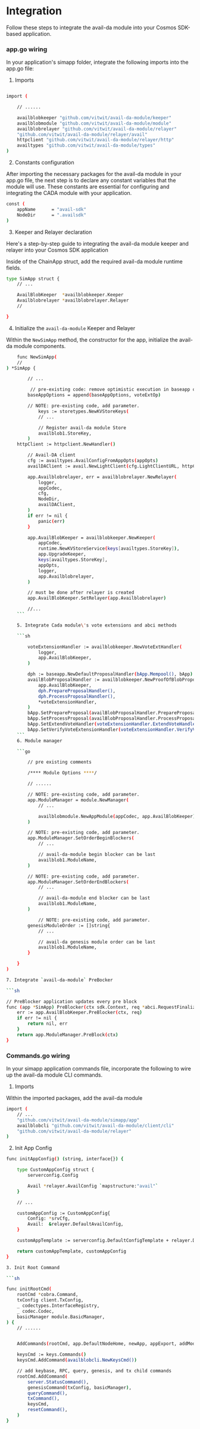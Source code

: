 # Integration

Follow these steps to integrate the avail-da module into your Cosmos SDK-based application.


### app.go wiring 

In your application's simapp folder, integrate the following imports into the app.go file:

1. Imports 

```sh

import (

    // ......

   	availblobkeeper "github.com/vitwit/avail-da-module/keeper"
	availblobmodule "github.com/vitwit/avail-da-module/module"
	availblobrelayer "github.com/vitwit/avail-da-module/relayer"
	"github.com/vitwit/avail-da-module/relayer/avail"
	httpclient "github.com/vitwit/avail-da-module/relayer/http"
	availtypes "github.com/vitwit/avail-da-module/types"
)

```

2. Constants configuration

After importing the necessary packages for the avail-da module in your app.go file, the next step is to declare any constant variables that the module will use. These constants are essential for configuring and integrating the CADA module with your application.

```sh
const (
	appName      = "avail-sdk"
	NodeDir      = ".availsdk"
)
```

3. Keeper and Relayer declaration

Here's a step-by-step guide to integrating the avail-da module keeper and relayer into your Cosmos SDK application

Inside of the ChainApp struct, add the required avail-da module runtime fields.

```sh
type SimApp struct {
    // ...

	AvailBlobKeeper  *availblobkeeper.Keeper
	Availblobrelayer *availblobrelayer.Relayer
	//

}
```

4. Initialize the `avail-da-module` Keeper and Relayer

Within the `NewSimApp` method, the constructor for the app, initialize the avail-da module components.

```sh
    func NewSimApp(
	//
) *SimApp {

        // ...

         // pre-existing code: remove optimistic execution in baseapp options
        baseAppOptions = append(baseAppOptions, voteExtOp)

        // NOTE: pre-existing code, add parameter.
            keys := storetypes.NewKVStoreKeys(
            // ...

            // Register avail-da module Store
            availblob1.StoreKey,
        )
    httpClient := httpclient.NewHandler()

        // Avail-DA client
        cfg := availtypes.AvailConfigFromAppOpts(appOpts)
        availDAClient := avail.NewLightClient(cfg.LightClientURL, httpClient)

        app.Availblobrelayer, err = availblobrelayer.NewRelayer(
            logger,
            appCodec,
            cfg,
            NodeDir,
            availDAClient,
        )
        if err != nil {
            panic(err)
        }

        app.AvailBlobKeeper = availblobkeeper.NewKeeper(
            appCodec,
            runtime.NewKVStoreService(keys[availtypes.StoreKey]),
            app.UpgradeKeeper,
            keys[availtypes.StoreKey],
            appOpts,
            logger,
            app.Availblobrelayer,
        )

        // must be done after relayer is created
        app.AvailBlobKeeper.SetRelayer(app.Availblobrelayer)

        //...
    ```

    5. Integrate Cada module\'s vote extensions and abci methods

    ```sh

        voteExtensionHandler := availblobkeeper.NewVoteExtHandler(
            logger,
            app.AvailBlobKeeper,
        )

        dph := baseapp.NewDefaultProposalHandler(bApp.Mempool(), bApp)
        availBlobProposalHandler := availblobkeeper.NewProofOfBlobProposalHandler(
            app.AvailBlobKeeper,
            dph.PrepareProposalHandler(),
            dph.ProcessProposalHandler(),
            *voteExtensionHandler,
        )
        bApp.SetPrepareProposal(availBlobProposalHandler.PrepareProposal)
        bApp.SetProcessProposal(availBlobProposalHandler.ProcessProposal)
        bApp.SetExtendVoteHandler(voteExtensionHandler.ExtendVoteHandler())
        bApp.SetVerifyVoteExtensionHandler(voteExtensionHandler.VerifyVoteExtensionHandler())
    ```
    6. Module manager

    ```go

        // pre existing comments

        /**** Module Options ****/

        // ......

        // NOTE: pre-existing code, add parameter.
        app.ModuleManager = module.NewManager(
            // ...

            availblobmodule.NewAppModule(appCodec, app.AvailBlobKeeper),
        )

        // NOTE: pre-existing code, add parameter.
        app.ModuleManager.SetOrderBeginBlockers(
            // ...

            // avail-da-module begin blocker can be last
            availblob1.ModuleName,
        )

        // NOTE: pre-existing code, add parameter.
        app.ModuleManager.SetOrderEndBlockers(
            // ...

            // avail-da-module end blocker can be last
            availblob1.ModuleName,
        )

            // NOTE: pre-existing code, add parameter.
        genesisModuleOrder := []string{
            // ...

            // avail-da genesis module order can be last
            availblob1.ModuleName,
        }

    }
)

7. Integrate `avail-da-module` PreBocker

```sh

// PreBlocker application updates every pre block
func (app *SimApp) PreBlocker(ctx sdk.Context, req *abci.RequestFinalizeBlock) (*sdk.ResponsePreBlock, error) {
	err := app.AvailBlobKeeper.PreBlocker(ctx, req)
	if err != nil {
		return nil, err
	}
	return app.ModuleManager.PreBlock(ctx)
}

```

### Commands.go wiring 

In your simapp application commands file, incorporate the following to wire up the avail-da module CLI commands.

1. Imports

Within the imported packages, add the avail-da module

```sh
import (
    // ...
	"github.com/vitwit/avail-da-module/simapp/app"
    availblobcli "github.com/vitwit/avail-da-module/client/cli"
	"github.com/vitwit/avail-da-module/relayer"
)
```

2. Init App Config

```sh
func initAppConfig() (string, interface{}) {

	type CustomAppConfig struct {
		serverconfig.Config

		Avail *relayer.AvailConfig `mapstructure:"avail"`
	}

    // ...

	customAppConfig := CustomAppConfig{
		Config: *srvCfg,
		Avail:  &relayer.DefaultAvailConfig,
	}

	customAppTemplate := serverconfig.DefaultConfigTemplate + relayer.DefaultConfigTemplate 

	return customAppTemplate, customAppConfig
}

3. Init Root Command

```sh

func initRootCmd(
	rootCmd *cobra.Command,
	txConfig client.TxConfig,
	_ codectypes.InterfaceRegistry,
	_ codec.Codec,
	basicManager module.BasicManager,
) {
    // ......


    AddCommands(rootCmd, app.DefaultNodeHome, newApp, appExport, addModuleInitFlags)

	keysCmd := keys.Commands()
	keysCmd.AddCommand(availblobcli.NewKeysCmd())

	// add keybase, RPC, query, genesis, and tx child commands
	rootCmd.AddCommand(
		server.StatusCommand(),
		genesisCommand(txConfig, basicManager),
		queryCommand(),
		txCommand(),
		keysCmd,
		resetCommand(),
	)
}
```